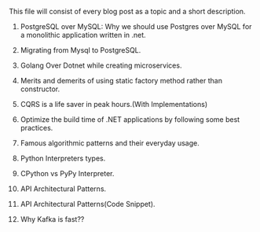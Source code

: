 This file will consist of every blog post as a topic and a short description.

1. PostgreSQL over MySQL: Why we should use Postgres over MySQL for a monolithic application written in .net.

2. Migrating from Mysql to PostgreSQL.

3. Golang Over Dotnet while creating microservices.

4. Merits and demerits of using static factory method rather than constructor.

5. CQRS is a life saver in peak hours.(With Implementations) 

6. Optimize the build time of .NET applications by following some best practices. 

7. Famous algorithmic patterns and their everyday usage. 

8. Python Interpreters types.

9. CPython vs PyPy Interpreter.

10. API Architectural Patterns.

11. API Architectural Patterns(Code Snippet).

12. Why Kafka is fast??
